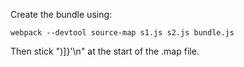 Create the bundle using:

```
webpack --devtool source-map s1.js s2.js bundle.js
```

Then stick ")]}'\n" at the start of the .map file.

